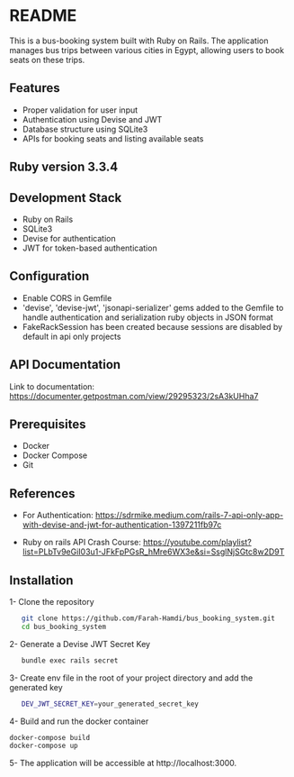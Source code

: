 # README

This is a bus-booking system built with Ruby on Rails. The application manages bus trips between various cities in Egypt, allowing users to book seats on these trips.

## Features

- Proper validation for user input
- Authentication using Devise and JWT
- Database structure using SQLite3
- APIs for booking seats and listing available seats

## Ruby version 3.3.4

## Development Stack

- Ruby on Rails
- SQLite3
- Devise for authentication
- JWT for token-based authentication


## Configuration 

- Enable CORS in Gemfile 
- 'devise', 'devise-jwt', 'jsonapi-serializer' gems added to the Gemfile to handle authentication and serialization ruby objects in JSON format
- FakeRackSession has been created because sessions are disabled by default in api only projects


## API Documentation
Link to documentation: https://documenter.getpostman.com/view/29295323/2sA3kUHha7

## Prerequisites

- Docker 
- Docker Compose
- Git

## References

- For Authentication: https://sdrmike.medium.com/rails-7-api-only-app-with-devise-and-jwt-for-authentication-1397211fb97c

- Ruby on rails API Crash Course: https://youtube.com/playlist?list=PLbTv9eGiI03u1-JFkFpPGsR_hMre6WX3e&si=SsglNjSGtc8w2D9T


## Installation

1- Clone the repository

```sh
   git clone https://github.com/Farah-Hamdi/bus_booking_system.git
   cd bus_booking_system
```

2- Generate a Devise JWT Secret Key
```sh 
   bundle exec rails secret
```
3- Create env file in the root of your project directory and add the generated key
``` sh
   DEV_JWT_SECRET_KEY=your_generated_secret_key
```
4- Build and run the docker container 
``` sh
docker-compose build
docker-compose up
```
5- The application will be accessible at http://localhost:3000.




